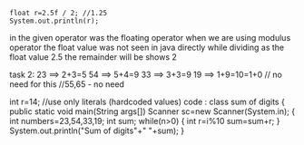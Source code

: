 	float r=2.5f / 2; //1.25
	System.out.println(r);
in the given operator was the floating operator when we are using modulus operator the float value was not seen in java directly 
while dividing as the float value 2.5 the remainder will be shows 2



task 2:
23 ==> 2+3=5
54 ==> 5+4=9
33 ==> 3+3=9
19 ==> 1+9=10=1+0 // no need for this
//55,65 - no need

int r=14; //use only literals  (hardcoded values)
code :
class sum of digits
{
public static void main(String args[])
Scanner sc=new Scanner(System.in);
{
int numbers=23,54,33,19;
int sum;
 while(n>0)
{
 int r=i%10
sum=sum+r;
}
System.out.println("Sum of digits"+"  "+sum);
}




